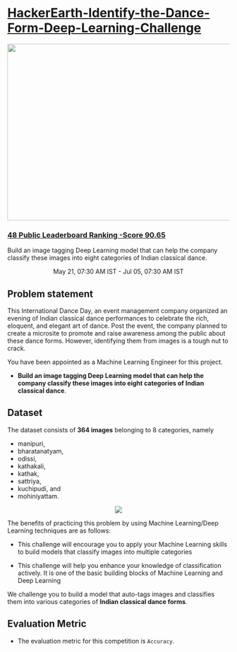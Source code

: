 # [HackerEarth-Identify-the-Dance-Form-Deep-Learning-Challenge](https://www.hackerearth.com/challenges/competitive/hackerearth-deep-learning-challenge-identify-dance-form/?utm_source=challenges-modern&utm_campaign=participated-challenges&utm_medium=right-panel)

<center><img src="https://media-fastly.hackerearth.com/media/hackathon/hackerearth-deep-learning-challenge-identify-dance-form/images/b163aaca99-DanceForm_FB.jpg" height=400 width=700/></center>

### [48 Public Leaderboard Ranking -Score 90.65](https://www.hackerearth.com/challenges/competitive/hackerearth-deep-learning-challenge-identify-dance-form/leaderboard/identify-the-dance-form-deea77f8/page/1/)

Build an image tagging Deep Learning model that can help the company classify these images into eight categories of Indian classical dance.

<center>May 21, 07:30 AM IST - Jul 05, 07:30 AM IST</center>

## Problem statement

This International Dance Day, an event management company organized an evening of Indian classical dance performances to celebrate the rich, eloquent, and elegant art of dance. Post the event, the company planned to create a microsite to promote and raise awareness among the public about these dance forms. However, identifying them from images is a tough nut to crack.


You have been appointed as a Machine Learning Engineer for this project. 
- __Build an image tagging Deep Learning model that can help the company classify these images into eight categories of Indian classical dance__.

## Dataset

The dataset consists of __364 images__ belonging to 8 categories, namely 
- manipuri, 
- bharatanatyam, 
- odissi, 
- kathakali, 
- kathak, 
- sattriya, 
- kuchipudi, and 
- mohiniyattam.

<center><img src="https://qph.fs.quoracdn.net/main-qimg-2ca0fa1346eccd87a882bc1c873e6001.webp"/></center>

The benefits of practicing this problem by using Machine Learning/Deep Learning techniques are as follows:

- This challenge will encourage you to apply your Machine Learning skills to build models that classify images into multiple categories
    
- This challenge will help you enhance your knowledge of classification actively. It is one of the basic building blocks of Machine Learning and Deep Learning

We challenge you to build a model that auto-tags images and classifies them into various categories of __Indian classical dance forms__.

## Evaluation Metric
- The evaluation metric for this competition is ```Accuracy```.

